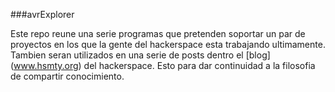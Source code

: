 ###avrExplorer

Este repo reune una serie programas que pretenden soportar un par de proyectos en los que la gente del hackerspace esta trabajando ultimamente.
Tambien seran utilizados en una serie de posts dentro el [blog] (www.hsmty.org) del hackerspace. Esto para dar continuidad a la filosofia de compartir conocimiento.
